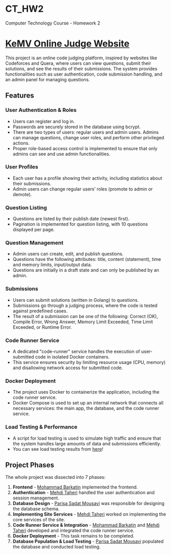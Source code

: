 # CT_HW2
Computer Technology Course - Homework 2

# [KeMV Online Judge Website](https://github.com/Kafsh-e-Mardane-Varzeshi-Hypo-Test-Team/CT_HW2)

This project is an online code judging platform, inspired by websites like Codeforces and Quera, where users can view questions, submit their solutions, and see the results of their submissions. The system provides functionalities such as user authentication, code submission handling, and an admin panel for managing questions.

## Features

### User Authentication & Roles

- Users can register and log in.
- Passwords are securely stored in the database using bcrypt.
- There are two types of users: regular users and admin users. Admins can manage questions, change user roles, and perform other privileged actions.
- Proper role-based access control is implemented to ensure that only admins can see and use admin functionalities.

### User Profiles

- Each user has a profile showing their activity, including statistics about their submissions.
- Admin users can change regular users’ roles (promote to admin or demote).
  
### Question Listing

- Questions are listed by their publish date (newest first).
- Pagination is implemented for question listing, with 10 questions displayed per page.

### Question Management

- Admin users can create, edit, and publish questions.
- Questions have the following attributes: title, content (statement), time and memory limits, input/output data.
- Questions are initially in a draft state and can only be published by an admin.

### Submissions

- Users can submit solutions (written in Golang) to questions.
- Submissions go through a judging process, where the code is tested against predefined cases.
- The result of a submission can be one of the following: Correct (OK), Compile Error, Wrong Answer, Memory Limit Exceeded, Time Limit Exceeded, or Runtime Error.

### Code Runner Service

- A dedicated "code-runner" service handles the execution of user-submitted code in isolated Docker containers.
- This service ensures security by limiting resource usage (CPU, memory) and disallowing network access for submitted code.
  
### Docker Deployment

- The project uses Docker to containerize the application, including the code runner service.
- Docker Compose is used to set up an internal network that connects all necessary services: the main app, the database, and the code runner service.

### Load Testing & Performance

- A script for load testing is used to simulate high traffic and ensure that the system handles large amounts of data and submissions efficiently.
- You can see load testing results from [here](https://github.com/Kafsh-e-Mardane-Varzeshi-Hypo-Test-Team/CT_HW2/blob/feature/load-test/load_test_report.md)!

## Project Phases

The whole project was dissected into 7 phases:

1. **Frontend** - [Mohammad Barkatin](https://github.com/mammedbrk) implemented the frontend.
2. **Authentication** - [Mehdi Taheri](https://github.com/Mefi22) handled the user authentication and session management.
3. **Database Design** - [Parisa Sadat Mousavi](https://github.com/parisam83) was responsible for designing the database schema.
4. **Implementing Site Services** - [Mehdi Taheri](https://github.com/Mefi22) worked on implementing the core services of the site.
5. **Code Runner Service & Integration** - [Mohammad Barkatin](https://github.com/mammedbrk) and [Mehdi Taheri](https://github.com/Mefi22) developed and integrated the code runner service.
6. **Docker Deployment** - This task remains to be completed.
7. **Database Population & Load Testing** - [Parisa Sadat Mousavi](https://github.com/parisam83) populated the database and conducted load testing.

